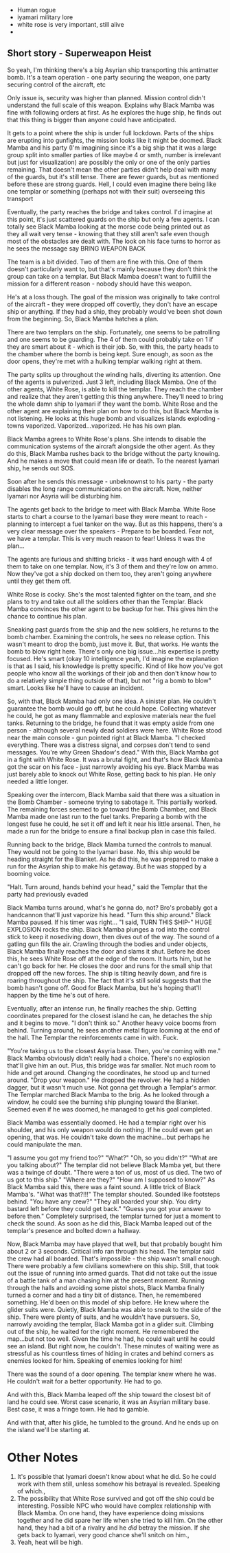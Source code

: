 - Human rogue
- iyamari military lore
- white rose is very important, still alive
- 



## Short story - Superweapon Heist
So yeah, I'm thinking there's a big Asyrian ship transporting this antimatter bomb. It's a team operation - one party securing the weapon, one party securing control of the aircraft, etc

Only issue is, security was higher than planned. Mission control didn't understand the full scale of this weapon. Explains why Black Mamba was fine with following orders at first. As he explores the huge ship, he finds out that this thing is bigger than anyone could have anticipated.

It gets to a point where the ship is under full lockdown. Parts of the ships are erupting into gunfights, the mission looks like it might be doomed.
Black Mamba and his party (I'm imagining since it's a big ship that it was a large group split into smaller parties of like maybe 4 or smth, number is irrelevant but just for visualization) are possibly the only or one of the only parties remaining. That doesn't mean the other parties didn't help deal with many of the guards, but it's still tense. There are fewer guards, but as mentioned before these are strong guards. Hell, I could even imagine there being like one templar or something (perhaps not with their suit) overseeing this transport

Eventually, the party reaches the bridge and takes control. I'd imagine at this point, it's just scattered guards on the ship but only a few agents. I can totally see Black Mamba looking at the morse code being printed out as they all wait very tense - knowing that they still aren't safe even though most of the obstacles are dealt with. The look on his face turns to horror as he sees the message say BRING WEAPON BACK

The team is a bit divided. Two of them are fine with this. One of them doesn't particularly want to, but that's mainly because they don't think the group can take on a templar. But Black Mamba doesn't want to fulfill the mission for a different reason - nobody should have this weapon.

He's at a loss though. The goal of the mission was originally to take control of the aircraft - they were dropped off covertly, they don't have an escape ship or anything. If they had a ship, they probably would've been shot down from the beginning. So, Black Mamba hatches a plan.

There are two templars on the ship. Fortunately, one seems to be patrolling and one seems to be guarding. The 4 of them could probably take on 1 if they are smart about it - which is their job. So, with this, the party heads to the chamber where the bomb is being kept. Sure enough, as soon as the door opens, they're met with a hulking templar walking right at them.

The party splits up throughout the winding halls, diverting its attention. One of the agents is pulverized. Just 3 left, including Black Mamba. One of the other agents, White Rose, is able to kill the templar. They reach the chamber and realize that they aren't getting this thing anywhere. They'll need to bring the whole damn ship to Iyamari if they want the bomb. White Rose and the other agent are explaining their plan on how to do this, but Black Mamba is not listening. He looks at this huge bomb and visualizes islands exploding - towns vaporized. Vaporized...vaporized. He has his own plan.

Black Mamba agrees to White Rose's plans. She intends to disable the communication systems of the aircraft alongside the other agent. As they do this, Black Mamba rushes back to the bridge without the party knowing. And he makes a move that could mean life or death. To the nearest Iyamari ship, he sends out SOS.

Soon after he sends this message - unbeknownst to his party - the party disables the long range communications on the aircraft. Now, neither Iyamari nor Asyria will be disturbing him.

The agents get back to the bridge to meet with Black Mamba. White Rose starts to chart a course to the Iyamari base they were meant to reach - planning to intercept a fuel tanker on the way. But as this happens, there's a very clear message over the speakers - Prepare to be boarded. Fear not, we have a templar. This is very much reason to fear! Unless it was the plan...

The agents are furious and shitting bricks - it was hard enough with 4 of them to take on one templar. Now, it's 3 of them and they're low on ammo. Now they've got a ship docked on them too, they aren't going anywhere until they get them off.

White Rose is cocky. She's the most talented fighter on the team, and she plans to try and take out all the soldiers other than the Templar. Black Mamba convinces the other agent to be backup for her. This gives him the chance to continue his plan.

Sneaking past guards from the ship and the new soldiers, he returns to the bomb chamber. Examining the controls, he sees no release option. This wasn't meant to drop the bomb, just move it. But, that works. He wants the bomb to blow right here. There's only one big issue...his expertise is pretty focused. He's smart (okay 10 intelligence yeah, I'd imagine the explanation is that as I said, his knowledge is pretty specific. Kind of like how you've got people who know all the workings of their job and then don't know how to do a relatively simple thing outside of that), but not "rig a bomb to blow" smart. Looks like he'll have to cause an incident.

So, with that, Black Mamba had only one idea. A sinister plan. He couldn't guarantee the bomb would go off, but he could hope.
Collecting whatever he could, he got as many flammable and explosive materials near the fuel tanks.
Returning to the bridge, he found that it was empty aside from one person - although several newly dead soldiers were here. White Rose stood near the main console - gun pointed right at Black Mamba.
"I checked everything. There was a distress signal, and corpses don't tend to send messages. You're why Green Shadow's dead."
With this, Black Mamba got in a fight with White Rose. It was a brutal fight, and that's how Black Mamba got the scar on his face - just narrowly avoiding his eye. Black Mamba was just barely able to knock out White Rose, getting back to his plan. He only needed a little longer.

Speaking over the intercom, Black Mamba said that there was a situation in the Bomb Chamber - someone trying to sabotage it.
This partially worked. The remaining forces seemed to go toward the Bomb Chamber, and Black Mamba made one last run to the fuel tanks. Preparing a bomb with the longest fuse he could, he set it off and left it near his little arsenal. Then, he made a run for the bridge to ensure a final backup plan in case this failed.

Running back to the bridge, Black Mamba turned the controls to manual. They would not be going to the Iyamari base. No, this ship would be heading straight for the Blanket.
As he did this, he was prepared to make a run for the Asyrian ship to make his getaway. But he was stopped by a booming voice.

"Halt. Turn around, hands behind your head," said the Templar that the party had previously evaded

Black Mamba turns around, what's he gonna do, not? Bro's probably got a handcannon that'll just vaporize his head.
"Turn this ship around."
Black Mamba paused. If his timer was right...
"I said, TURN THIS SHIP-" HUGE EXPLOSION rocks the ship. Black Mamba plunges a rod into the control stick to keep it nosediving down, then dives out of the way. The sound of a gatling gun fills the air. Crawling through the bodies and under objects, Black Mamba finally reaches the door and slams it shut. Before he does this, he sees White Rose off at the edge of the room. It hurts him, but he can't go back for her. He closes the door and runs for the small ship that dropped off the new forces. The ship is tilting heavily down, and fire is roaring throughout the ship. The fact that it's still solid suggests that the bomb hasn't gone off. Good for Black Mamba, but he's hoping that'll happen by the time he's out of here.

Eventually, after an intense run, he finally reaches the ship. Getting coordinates prepared for the closest island he can, he detaches the ship and it begins to move.
"I don't think so." Another heavy voice booms from behind. Turning around, he sees another metal figure looming at the end of the hall. The Templar the reinforcements came in with. Fuck.

"You're taking us to the closest Asyria base. Then, you're coming with me."
Black Mamba obviously didn't really had a choice. There's no explosion that'll give him an out. Plus, this bridge was far smaller. Not much room to hide and get around. Changing the coordinates, he stood up and turned around.
"Drop your weapon." He dropped the revolver. He had a hidden dagger, but it wasn't much use. Not gonna get through a Templar's armor.
The Templar marched Black Mamba to the brig. As he looked through a window, he could see the burning ship plunging toward the Blanket. Seemed even if he was doomed, he managed to get his goal completed.

Black Mamba was essentially doomed. He had a templar right over his shoulder, and his only weapon would do nothing. If he could even get an opening, that was. He couldn't take down the machine...but perhaps he could manipulate the man.

"I assume you got my friend too?"
"What?"
"Oh, so you didn't?"
"What are you talking about?" The templar did not believe Black Mamba yet, but there was a twinge of doubt.
"There were a ton of us, most of us died. The two of us got to this ship."
"Where are they?"
"How am I supposed to know?"
As Black Mamba said this, there was a faint sound. A little trick of Black Mamba's.
"What was that?!!!" The templar shouted. Sounded like footsteps behind.
"You have any crew?"
"They all boarded your ship. You dirty bastard left before they could get back."
"Guess you got your answer to before then."
Completely surprised, the templar turned for just a moment to check the sound. As soon as he did this, Black Mamba leaped out of the templar's presence and bolted down a hallway.

Now, Black Mamba may have played that well, but that probably bought him about 2 or 3 seconds. Critical info ran through his head. The templar said the crew had all boarded. That's impossible - the ship wasn't small enough. There were probably a few civilians somewhere on this ship. Still, that took out the issue of running into armed guards. That did not take out the issue of a battle tank of a man chasing him at the present moment.
Running through the halls and avoiding some pistol shots, Black Mamba finally turned a corner and had a tiny bit of distance. Then, he remembered something. He'd been on this model of ship before. He knew where the glider suits were.
Quietly, Black Mamba was able to sneak to the side of the ship. There were plenty of suits, and he wouldn't have pursuers. So, narrowly avoiding the templar, Black Mamba got in a glider suit. Climbing out of the ship, he waited for the right moment. He remembered the map...but not too well. Given the time he had, he could wait until he could see an island. But right now, he couldn't.
These minutes of waiting were as stressful as his countless times of hiding in crates and behind corners as enemies looked for him.
Speaking of enemies looking for him!

There was the sound of a door opening. The templar knew where he was. He couldn't wait for a better opportunity. He had to go.

And with this, Black Mamba leaped off the ship toward the closest bit of land he could see. Worst case scenario, it was an Asyrian military base. Best case, it was a fringe town. He had to gamble.

And with that, after his glide, he tumbled to the ground. And he ends up on the island we'll be starting at.
# Other Notes
1. It's possible that Iyamari doesn't know about what he did. So he could work with them still, unless somehow his betrayal is revealed. Speaking of which.,
2. The possibility that White Rose survived and got off the ship could be interesting. Possible NPC who would have complex relationship with Black Mamba. On one hand, they have experience doing missions together and he did spare her life when she tried to kill him. On the other hand, they had a bit of a rivalry and he _did_ betray the mission. If she gets back to Iyamari, very good chance she'll snitch on him.,
3. Yeah, heat will be high.
